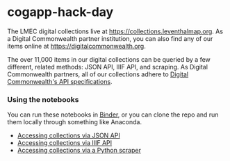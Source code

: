 # cogapp-hack-day

The LMEC digital collections live at <https://collections.leventhalmap.org>. As a Digital Commonwealth partner institution, you can also find any of our items online at <https://digitalcommonwealth.org>.

The over 11,000 items in our digital collections can be queried by a few different, related methods: JSON API, IIIF API, and scraping. As Digital Commonwealth partners, all of our collections adhere to [Digital Commonwealth's API specifications](https://digitalcommonwealth.org).

### Using the notebooks

You can run these notebooks in [Binder](https://mybinder.org), or you can clone the repo and run them locally through something like Anaconda.

- [Accessing collections via JSON API](/json-api.ipynb)
- [Accessing collections via IIIF API](/iiif-api.ipynb)
- [Accessing collections via a Python scraper]()